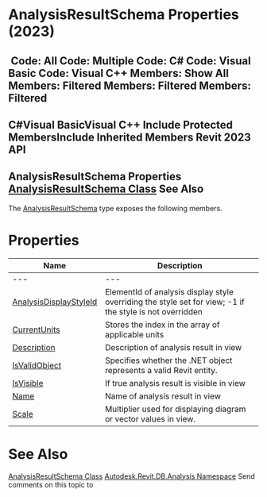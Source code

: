 # AnalysisResultSchema Properties (2023)

﻿
 Code: All Code: Multiple Code: C# Code: Visual Basic Code: Visual C++  Members: Show All Members: Filtered Members: Filtered Members: Filtered   
---  
C#Visual BasicVisual C++
Include Protected MembersInclude Inherited Members
Revit 2023 API  
---  
AnalysisResultSchema Properties  
[AnalysisResultSchema Class](90969170-ac45-68e6-2527-f6fba5b3f7ae.md "AnalysisResultSchema Class") See Also  
---  
The [AnalysisResultSchema](90969170-ac45-68e6-2527-f6fba5b3f7ae.md "AnalysisResultSchema Class") type exposes the following members.
# Properties
| Name | Description |
| --- | --- |
| --- | --- | --- |
| [AnalysisDisplayStyleId](ce7dd3d8-7b3a-9580-cd29-f48bb50d635e.md "AnalysisDisplayStyleId Property") | ElementId of analysis display style overriding the style set for view; -1 if the style is not overridden |
| [CurrentUnits](586633c6-5875-915f-7d26-2580069e1504.md "CurrentUnits Property") | Stores the index in the array of applicable units |
| [Description](01f11dff-0195-b6fe-d617-2d475357017e.md "Description Property") | Description of analysis result in view |
| [IsValidObject](7b77ea01-4d54-08d4-66ec-2e6a2a39a2d2.md "IsValidObject Property") | Specifies whether the .NET object represents a valid Revit entity. |
| [IsVisible](36b89145-ea4a-cba4-bcb1-29ee7b02db41.md "IsVisible Property") | If true analysis result is visible in view |
| [Name](8f68b360-ffbe-d90f-ce94-cece05c6b451.md "Name Property") | Name of analysis result in view |
| [Scale](ad6a309e-7d5b-1f2c-fa0d-23eeff4ca7a7.md "Scale Property") | Multiplier used for displaying diagram or vector values in view. |

# See Also
[AnalysisResultSchema Class](90969170-ac45-68e6-2527-f6fba5b3f7ae.md "AnalysisResultSchema Class")
[Autodesk.Revit.DB.Analysis Namespace](958e2e12-587d-f188-5d7b-f13d7dbfdf48.md "Autodesk.Revit.DB.Analysis Namespace")
Send comments on this topic to 